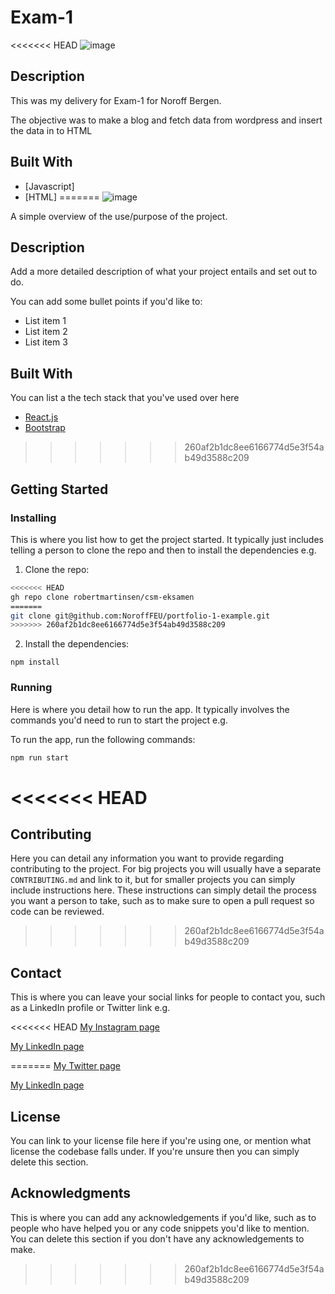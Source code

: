 # Exam-1

<<<<<<< HEAD
![image](/Exam-1-assets/Exam-1.png)

## Description

This was my delivery for Exam-1 for Noroff Bergen.

The objective was to make a blog and fetch data from wordpress and insert the data in to HTML

## Built With

- [Javascript]
- [HTML]
=======
![image]()

A simple overview of the use/purpose of the project.

## Description

Add a more detailed description of what your project entails and set out to do.

You can add some bullet points if you'd like to:

- List item 1
- List item 2
- List item 3

## Built With

You can list a the tech stack that you've used over here

- [React.js](https://reactjs.org/)
- [Bootstrap](https://getbootstrap.com)
>>>>>>> 260af2b1dc8ee6166774d5e3f54ab49d3588c209

## Getting Started

### Installing

This is where you list how to get the project started. It typically just includes telling a person to clone the repo and then to install the dependencies e.g.

1. Clone the repo:

```bash
<<<<<<< HEAD
gh repo clone robertmartinsen/csm-eksamen
=======
git clone git@github.com:NoroffFEU/portfolio-1-example.git
>>>>>>> 260af2b1dc8ee6166774d5e3f54ab49d3588c209
```

2. Install the dependencies:

```
npm install
```

### Running

Here is where you detail how to run the app. It typically involves the commands you'd need to run to start the project e.g.

To run the app, run the following commands:

```bash
npm run start
```

<<<<<<< HEAD
=======
## Contributing

Here you can detail any information you want to provide regarding contributing to the project. For big projects you will usually have a separate `CONTRIBUTING.md` and link to it, but for smaller projects you can simply include instructions here. These instructions can simply detail the process you want a person to take, such as to make sure to open a pull request so code can be reviewed.

>>>>>>> 260af2b1dc8ee6166774d5e3f54ab49d3588c209
## Contact

This is where you can leave your social links for people to contact you, such as a LinkedIn profile or Twitter link e.g.

<<<<<<< HEAD
[My Instagram page](www.instagram.com/robertmartinsen)

[My LinkedIn page](www.linkedin.com)


=======
[My Twitter page](www.twitter.com)

[My LinkedIn page](www.linkedin.com)

## License

You can link to your license file here if you're using one, or mention what license the codebase falls under. If you're unsure then you can simply delete this section.

## Acknowledgments

This is where you can add any acknowledgements if you'd like, such as to people who have helped you or any code snippets you'd like to mention. You can delete this section if you don't have any acknowledgements to make.
>>>>>>> 260af2b1dc8ee6166774d5e3f54ab49d3588c209

